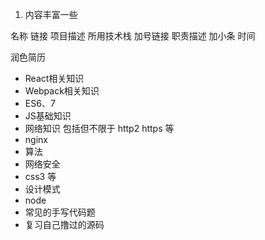 1. 内容丰富一些

名称 链接
项目描述
所用技术栈 加号链接
职责描述 加小条
时间 

润色简历


- React相关知识
- Webpack相关知识
- ES6、7
- JS基础知识
- 网络知识 包括但不限于 http2 https 等
- nginx
- 算法
- 网络安全
- css3 等
- 设计模式
- node
- 常见的手写代码题
- 复习自己撸过的源码